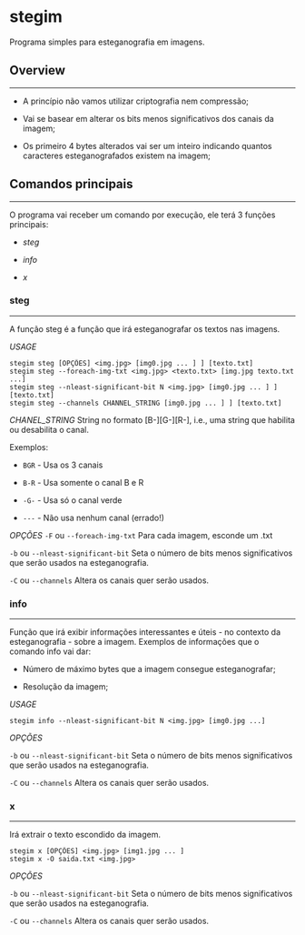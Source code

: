 # stegim

Programa simples para esteganografia em imagens.

## Overview
-----------

* A princípio não vamos utilizar criptografia nem compressão;

* Vai se basear em alterar os bits menos significativos dos canais da imagem;

* Os primeiro 4 bytes alterados vai ser um inteiro indicando quantos caracteres esteganografados existem na imagem;

## Comandos principais
----------------------

O programa vai receber um comando por execução, ele terá 3 funções principais:

* *steg*

* *info*

* *x*

### steg
----------

A função steg é a função que irá esteganografar os textos nas imagens.

*USAGE*

```shell
stegim steg [OPÇÕES] <img.jpg> [img0.jpg ... ] ] [texto.txt]
stegim steg --foreach-img-txt <img.jpg> <texto.txt> [img.jpg texto.txt ...]
stegim steg --nleast-significant-bit N <img.jpg> [img0.jpg ... ] ] [texto.txt]
stegim steg --channels CHANNEL_STRING [img0.jpg ... ] ] [texto.txt]
```

*CHANEL_STRING* String no formato [B-][G-][R-], i.e., uma string que habilita ou desabilita o canal.

Exemplos:

- `BGR` - Usa os 3 canais

- `B-R` - Usa somente o canal B e R

- `-G-` - Usa só o canal verde

- `---` - Não usa nenhum canal (errado!)

*OPÇÕES*
`-F` ou `--foreach-img-txt` Para cada imagem, esconde um .txt

`-b` ou `--nleast-significant-bit` Seta o número de bits menos significativos que serão usados na esteganografia.

`-C` ou `--channels` Altera os canais quer serão usados.

### info
--------

Função que irá exibir informações interessantes e úteis - no contexto da esteganografia - sobre a imagem. Exemplos de informações que o comando info vai dar:

* Número de máximo bytes que a imagem consegue esteganografar;

* Resolução da imagem;

*USAGE*

```shell
stegim info --nleast-significant-bit N <img.jpg> [img0.jpg ...]
```

*OPÇÕES*

`-b` ou `--nleast-significant-bit` Seta o número de bits menos significativos que serão usados na esteganografia.

`-C` ou `--channels` Altera os canais quer serão usados.

### x
----

Irá extrair o texto escondido da imagem.

```shell
stegim x [OPÇÕES] <img.jpg> [img1.jpg ... ]
stegim x -O saida.txt <img.jpg>
```


*OPÇÕES*

`-b` ou `--nleast-significant-bit` Seta o número de bits menos significativos que serão usados na esteganografia.

`-C` ou `--channels` Altera os canais quer serão usados.
